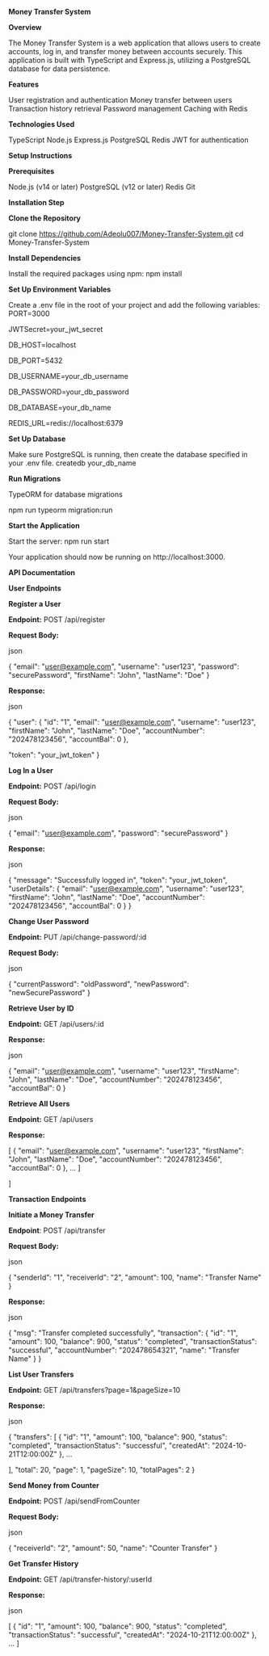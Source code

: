 **Money Transfer System**  

**Overview**  

The Money Transfer System is a web application that allows users to create accounts, log in, and transfer money between accounts securely. This application is built with TypeScript and Express.js, utilizing a PostgreSQL database for data persistence.

**Features**  

User registration and authentication
Money transfer between users
Transaction history retrieval
Password management
Caching with Redis

**Technologies Used**  

TypeScript
Node.js
Express.js
PostgreSQL
Redis
JWT for authentication

**Setup Instructions**  

**Prerequisites**  

Node.js (v14 or later)
PostgreSQL (v12 or later)
Redis
Git

**Installation Step**  

**Clone the Repository**  

git clone https://github.com/Adeolu007/Money-Transfer-System.git
cd Money-Transfer-System

**Install Dependencies**  

Install the required packages using npm:
npm install

**Set Up Environment Variables**  

Create a .env file in the root of your project and add the following variables:
PORT=3000  

JWTSecret=your_jwt_secret  

DB_HOST=localhost  

DB_PORT=5432  

DB_USERNAME=your_db_username  

DB_PASSWORD=your_db_password  

DB_DATABASE=your_db_name  

REDIS_URL=redis://localhost:6379  


**Set Up Database**  

Make sure PostgreSQL is running, then create the database specified in your .env file.
createdb your_db_name

**Run Migrations**  

TypeORM for database migrations

npm run typeorm migration:run

**Start the Application**  

Start the server:
npm run start

Your application should now be running on http://localhost:3000.

**API Documentation**  

**User Endpoints**  

**Register a User**  

**Endpoint:** POST /api/register  

**Request Body:**  

json  

{
  "email": "user@example.com",
  "username": "user123",
  "password": "securePassword",
  "firstName": "John",
  "lastName": "Doe"
}  

**Response:**  

json  

{
  "user": {
    "id": "1",
    "email": "user@example.com",
    "username": "user123",
    "firstName": "John",
    "lastName": "Doe",
    "accountNumber": "202478123456",
    "accountBal": 0
  },  
  
  "token": "your_jwt_token"
}  

**Log In a User**  

**Endpoint:** POST /api/login  

**Request Body:**  

json  

{
  "email": "user@example.com",
  "password": "securePassword"
}  

**Response:**  

json  

{
  "message": "Successfully logged in",
  "token": "your_jwt_token",
  "userDetails": {
    "email": "user@example.com",
    "username": "user123",
    "firstName": "John",
    "lastName": "Doe",
    "accountNumber": "202478123456",
    "accountBal": 0
  }
}

**Change User Password**  

**Endpoint:** PUT /api/change-password/:id  

**Request Body:**  

json  

{
  "currentPassword": "oldPassword",
  "newPassword": "newSecurePassword"
}

**Retrieve User by ID**  

**Endpoint:** GET /api/users/:id  

**Response:**  

json  

{
  "email": "user@example.com",
  "username": "user123",
  "firstName": "John",
  "lastName": "Doe",
  "accountNumber": "202478123456",
  "accountBal": 0
}

**Retrieve All Users**  

**Endpoint:** GET /api/users  

**Response:**    

[
{
  "email": "user@example.com",
    "username": "user123",
    "firstName": "John",
    "lastName": "Doe",
    "accountNumber": "202478123456",
    "accountBal": 0
  },
  ...
]

]  

**Transaction Endpoints**  

**Initiate a Money Transfer**  

**Endpoint**: POST /api/transfer  


**Request Body:**  

json  

{
  "senderId": "1",
  "receiverId": "2",
  "amount": 100,
  "name": "Transfer Name"
}  

**Response:**  

json  

{
  "msg": "Transfer completed successfully",
  "transaction": {
    "id": "1",
    "amount": 100,
    "balance": 900,
    "status": "completed",
    "transactionStatus": "successful",
    "accountNumber": "202478654321",
    "name": "Transfer Name"
  }
}

**List User Transfers**  

**Endpoint:** GET /api/transfers?page=1&pageSize=10  

**Response:**  

json  

{
  "transfers": [
    {
      "id": "1",
      "amount": 100,
      "balance": 900,
      "status": "completed",
      "transactionStatus": "successful",
      "createdAt": "2024-10-21T12:00:00Z"
    },
    ...  
    
  ],
  "total": 20,
  "page": 1,
  "pageSize": 10,
  "totalPages": 2
}  

**Send Money from Counter**  

**Endpoint:** POST /api/sendFromCounter  

**Request Body:**  

json  

{
  "receiverId": "2",
  "amount": 50,
  "name": "Counter Transfer"
}

**Get Transfer History**  

**Endpoint:** GET /api/transfer-history/:userId  

**Response:**  

json  

[
  {
    "id": "1",
    "amount": 100,
    "balance": 900,
    "status": "completed",
    "transactionStatus": "successful",
    "createdAt": "2024-10-21T12:00:00Z"
  },
  ...
]

